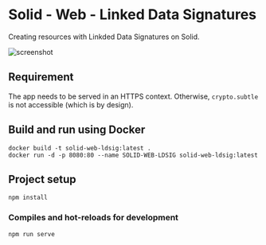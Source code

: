 # Solid - Web - Linked Data Signatures

Creating resources with Linkded Data Signatures on Solid. 

![screenshot](https://github.com/uvdsl/solid-web-ldsig/blob/main/img/preview.png?raw=true)

## Requirement
The app needs to be served in an HTTPS context. Otherwise, `crypto.subtle` is not accessible (which is by design).

## Build and run using Docker
```
docker build -t solid-web-ldsig:latest .
docker run -d -p 8080:80 --name SOLID-WEB-LDSIG solid-web-ldsig:latest
```

## Project setup
```
npm install
```

### Compiles and hot-reloads for development
```
npm run serve
```

